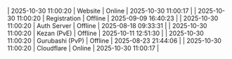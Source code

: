 | 2025-10-30 11:00:20 | Website | Online | 2025-10-30 11:00:17 |
| 2025-10-30 11:00:20 | Registration | Offline | 2025-09-09 16:40:23 |
| 2025-10-30 11:00:20 | Auth Server | Offline | 2025-08-18 09:33:31 |
| 2025-10-30 11:00:20 | Kezan (PvE) | Offline | 2025-10-11 12:51:30 |
| 2025-10-30 11:00:20 | Gurubashi (PvP) | Offline | 2025-08-23 21:44:06 |
| 2025-10-30 11:00:20 | Cloudflare | Online | 2025-10-30 11:00:17 |
